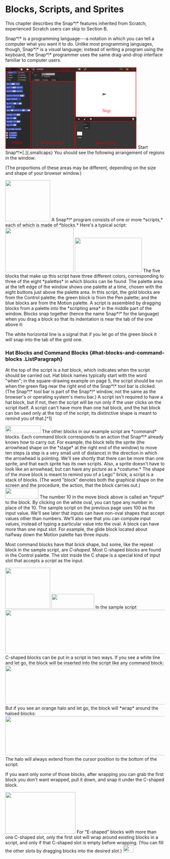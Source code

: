 # Blocks, Scripts, and Sprites

This chapter describes the Snap*!* features inherited from Scratch;
experienced Scratch users can skip to Section B.

Snap*!* is a programming language---a notation in which you can tell a
computer what you want it to do. Unlike most programming languages,
though, Snap*!* is a *visual* language; instead of writing a program
using the keyboard, the Snap*!* programmer uses the same drag-and-drop
interface familiar to computer users.

<img src="assets/images/image5.png" style="width:415px; height:258px">
Start Snap*!*[.]{.smallcaps} You should see
the following arrangement of regions in the window:

(The proportions of these areas may be different, depending on the size
and shape of your browser window.)

<img src="/snap-manual/assets/images/image6.png" style="width:142px; height:130px">
A Snap*!* program consists of one or more
*scripts,* each of which is made of *blocks.* Here's a typical script:

<img src="/snap-manual/assets/images/image7.png" style="width:216px; height:141px">
<img src="/snap-manual/assets/images/image8.png" style="width:212px; height:109px">
The five blocks that make up this script
have three different colors, corresponding to three of the eight
*palettes* in which blocks can be found. The palette area at the left
edge of the window shows one palette at a time, chosen with the eight
buttons just above the palette area. In this script, the gold blocks are
from the Control palette; the green block is from the Pen palette; and
the blue blocks are from the Motion palette. A script is assembled by
dragging blocks from a palette into the *scripting area* in the middle
part of the window. Blocks snap together (hence the name Snap*!* for the
language) when you drag a block so that its indentation is near the tab
of the one above it:

The white horizontal line is a signal that if you let go of the green
block it will snap into the tab of the gold one.

### Hat Blocks and Command Blocks {#hat-blocks-and-command-blocks .ListParagraph}

At the top of the script is a *hat* block, which indicates when the
script should be carried out. Hat block names typically start with the
word "when"; in the square-drawing example on page 5, the script should
be run when the green flag near the right end of the Snap*!* tool bar is
clicked. (The Snap*!* tool bar is part of the Snap*!* window, not the
same as the browser's or operating system's menu bar.) A script isn't
required to have a hat block, but if not, then the script will be run
only if the user clicks on the script itself. A script can't have more
than one hat block, and the hat block can be used only at the top of the
script; its distinctive shape is meant to remind you of that.[^1]

<img src="/snap-manual/assets/images/image9.png" style="width:112px; height:24px">
The other blocks in our example script are *command*
blocks. Each command block corresponds to an action that Snap*!* already
knows how to carry out. For example, the block tells the sprite (the
arrowhead shape on the *stage* at the right end of the window) to move
ten steps (a step is a very small unit of distance) in the direction in
which the arrowhead is pointing. We'll see shortly that there can be
more than one sprite, and that each sprite has its own scripts. Also, a
sprite doesn't have to look like an arrowhead, but can have any picture
as a *costume.* The shape of the move block is meant to remind you of a
Lego™ brick; a script is a stack of blocks. (The word "block" denotes
both the graphical shape on the screen and the procedure, the action,
that the block carries out.)

<img src="/snap-manual/assets/images/image10.png" style="width:105px; height:34px">
The number 10 in the move block above is
called an *input* to the block. By clicking on the white oval, you can
type any number in place of the 10. The sample script on the previous
page uses 100 as the input value. We'll see later that inputs can have
non-oval shapes that accept values other than numbers. We'll also see
that you can compute input values, instead of typing a particular value
into the oval. A block can have more than one input slot. For example,
the glide block located about halfway down the Motion palette has three
inputs.

Most command blocks have that brick shape, but some, like the repeat
block in the sample script, are *C‑shaped.* Most C-shaped blocks are
found in the Control palette. The slot inside the C shape is a special
kind of input slot that accepts a *script* as the input.

<img src="/snap-manual/assets/images/image6.png" style="width:142px; height:130px">


<img src="/snap-manual/assets/images/image11.png" style="width:135px; height:47px">
In the sample script

<img src="/snap-manual/assets/images/image12.png" style="width:547px; height:139px">
C-shaped blocks can be put in a script in
two ways. If you see a white line and let go, the block will be inserted
into the script like any command block:

<img src="/snap-manual/assets/images/image16.png" style="width:528px; height:123px">
But if you see an orange halo and let go,
the block will *wrap* around the haloed blocks:

<img src="/snap-manual/assets/images/image20.png" style="width:557px; height:124px">
The halo will always extend from the
cursor position to the bottom of the script:

If you want only some of those blocks, after wrapping you can grab the
first block you don't want wrapped, pull it down, and snap it under the
C-shaped block.

<img src="/snap-manual/assets/images/image24.png" style="width:222px; height:131px">
For "E-shaped" blocks with more than one
C-shaped slot, only the first slot will wrap around existing blocks in a
script, and only if that C-shaped slot is empty before wrapping. (You
can fill the other slots by dragging blocks into the desired slot.)

 <img src="/snap-manual/assets/images/image25.png" style="width:33px; height:23px">
